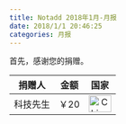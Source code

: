 ```yaml
---
title: Notadd 2018年1月-月报
date: 2018/1/1 20:46:25
categories: 月报
---
```


首先，感谢您的捐赠。



捐赠人 | 金额 | 国家
:----:|:----:|:----:
科技先生 | ￥20  | <img src="https://cdn.bootcss.com/flag-icon-css/1.3.0/flags/4x3/cn.svg" width = "40" height = "30" alt="China" align=center />

